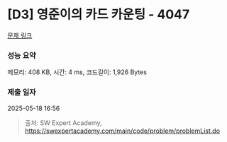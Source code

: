 # [D3] 영준이의 카드 카운팅 - 4047 

[문제 링크](https://swexpertacademy.com/main/code/problem/problemDetail.do?contestProbId=AWIsY84KEPMDFAWN) 

### 성능 요약

메모리: 408 KB, 시간: 4 ms, 코드길이: 1,926 Bytes

### 제출 일자

2025-05-18 16:56



> 출처: SW Expert Academy, https://swexpertacademy.com/main/code/problem/problemList.do
